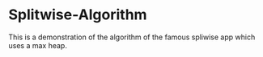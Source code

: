 # Splitwise-Algorithm
This is a demonstration of the algorithm of the famous spliwise app which uses a max heap.
